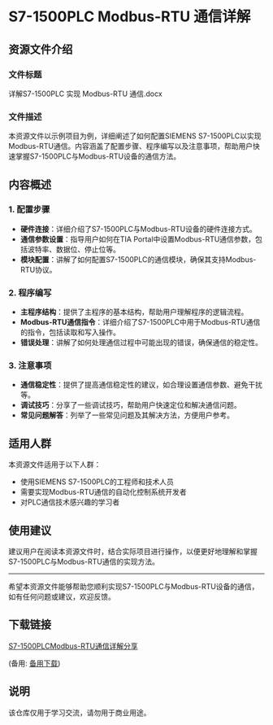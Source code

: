# S7-1500PLC Modbus-RTU 通信详解

## 资源文件介绍

### 文件标题
详解S7-1500PLC 实现 Modbus-RTU 通信.docx

### 文件描述
本资源文件以示例项目为例，详细阐述了如何配置SIEMENS S7-1500PLC以实现Modbus-RTU通信。内容涵盖了配置步骤、程序编写以及注意事项，帮助用户快速掌握S7-1500PLC与Modbus-RTU设备的通信方法。

## 内容概述

### 1. 配置步骤
- **硬件连接**：详细介绍了S7-1500PLC与Modbus-RTU设备的硬件连接方式。
- **通信参数设置**：指导用户如何在TIA Portal中设置Modbus-RTU通信参数，包括波特率、数据位、停止位等。
- **模块配置**：讲解了如何配置S7-1500PLC的通信模块，确保其支持Modbus-RTU协议。

### 2. 程序编写
- **主程序结构**：提供了主程序的基本结构，帮助用户理解程序的逻辑流程。
- **Modbus-RTU通信指令**：详细介绍了S7-1500PLC中用于Modbus-RTU通信的指令，包括读取和写入操作。
- **错误处理**：讲解了如何处理通信过程中可能出现的错误，确保通信的稳定性。

### 3. 注意事项
- **通信稳定性**：提供了提高通信稳定性的建议，如合理设置通信参数、避免干扰等。
- **调试技巧**：分享了一些调试技巧，帮助用户快速定位和解决通信问题。
- **常见问题解答**：列举了一些常见问题及其解决方法，方便用户参考。

## 适用人群
本资源文件适用于以下人群：
- 使用SIEMENS S7-1500PLC的工程师和技术人员
- 需要实现Modbus-RTU通信的自动化控制系统开发者
- 对PLC通信技术感兴趣的学习者

## 使用建议
建议用户在阅读本资源文件时，结合实际项目进行操作，以便更好地理解和掌握S7-1500PLC与Modbus-RTU通信的实现方法。

---

希望本资源文件能够帮助您顺利实现S7-1500PLC与Modbus-RTU设备的通信，如有任何问题或建议，欢迎反馈。

## 下载链接
[S7-1500PLCModbus-RTU通信详解分享](https://pan.quark.cn/s/6853c7966345) 

(备用: [备用下载](https://pan.baidu.com/s/10v7K0wlnqHq1hlQ0sdkfGQ?pwd=1234))

## 说明

该仓库仅用于学习交流，请勿用于商业用途。
